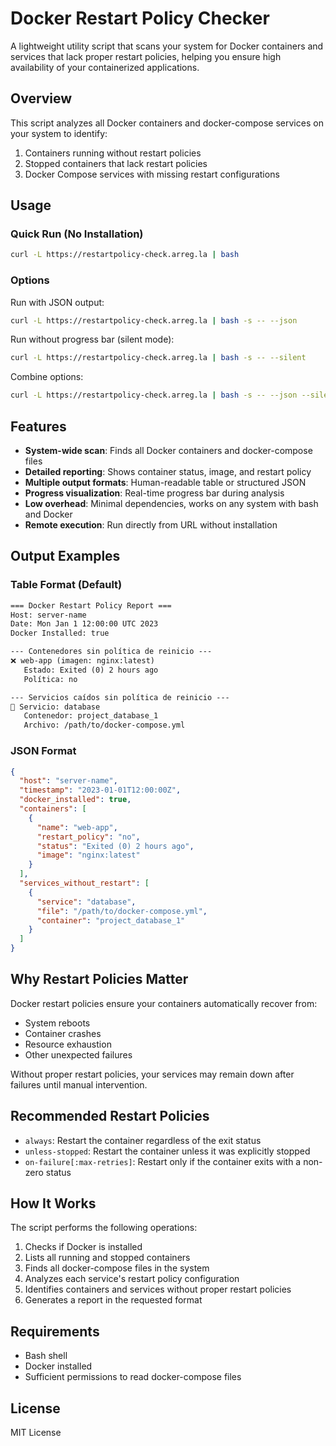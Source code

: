 # Docker Restart Policy Checker

A lightweight utility script that scans your system for Docker containers and services that lack proper restart policies, helping you ensure high availability of your containerized applications.

## Overview

This script analyzes all Docker containers and docker-compose services on your system to identify:

1. Containers running without restart policies
2. Stopped containers that lack restart policies
3. Docker Compose services with missing restart configurations

## Usage

### Quick Run (No Installation)

```bash
curl -L https://restartpolicy-check.arreg.la | bash
```

### Options

Run with JSON output:

```bash
curl -L https://restartpolicy-check.arreg.la | bash -s -- --json
```

Run without progress bar (silent mode):

```bash
curl -L https://restartpolicy-check.arreg.la | bash -s -- --silent
```

Combine options:

```bash
curl -L https://restartpolicy-check.arreg.la | bash -s -- --json --silent
```

## Features

- **System-wide scan**: Finds all Docker containers and docker-compose files
- **Detailed reporting**: Shows container status, image, and restart policy
- **Multiple output formats**: Human-readable table or structured JSON
- **Progress visualization**: Real-time progress bar during analysis
- **Low overhead**: Minimal dependencies, works on any system with bash and Docker
- **Remote execution**: Run directly from URL without installation

## Output Examples

### Table Format (Default)

```txt
=== Docker Restart Policy Report ===
Host: server-name
Date: Mon Jan 1 12:00:00 UTC 2023
Docker Installed: true

--- Contenedores sin política de reinicio ---
❌ web-app (imagen: nginx:latest)
   Estado: Exited (0) 2 hours ago
   Política: no

--- Servicios caídos sin política de reinicio ---
🔴 Servicio: database
   Contenedor: project_database_1
   Archivo: /path/to/docker-compose.yml
```

### JSON Format

```json
{
  "host": "server-name",
  "timestamp": "2023-01-01T12:00:00Z",
  "docker_installed": true,
  "containers": [
    {
      "name": "web-app",
      "restart_policy": "no",
      "status": "Exited (0) 2 hours ago",
      "image": "nginx:latest"
    }
  ],
  "services_without_restart": [
    {
      "service": "database",
      "file": "/path/to/docker-compose.yml",
      "container": "project_database_1"
    }
  ]
}
```

## Why Restart Policies Matter

Docker restart policies ensure your containers automatically recover from:

- System reboots
- Container crashes
- Resource exhaustion
- Other unexpected failures

Without proper restart policies, your services may remain down after failures until manual intervention.

## Recommended Restart Policies

- `always`: Restart the container regardless of the exit status
- `unless-stopped`: Restart the container unless it was explicitly stopped
- `on-failure[:max-retries]`: Restart only if the container exits with a non-zero status

## How It Works

The script performs the following operations:

1. Checks if Docker is installed
2. Lists all running and stopped containers
3. Finds all docker-compose files in the system
4. Analyzes each service's restart policy configuration
5. Identifies containers and services without proper restart policies
6. Generates a report in the requested format

## Requirements

- Bash shell
- Docker installed
- Sufficient permissions to read docker-compose files

## License

MIT License
